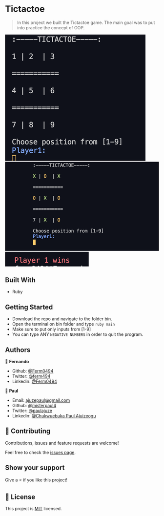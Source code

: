 # Tictactoe

> In this project we built the Tictactoe game. The main goal was to put into practice the concept of OOP.

![screenshot](./img/1.png)
![screenshot](./img/2.png)
![screenshot](./img/3.png)

## Built With

- Ruby

## Getting Started

- Download the repo and navigate to the folder bin.
- Open the terminal on bin folder and type `ruby main`
- Make sure to put only inputs from [1-9]
- You can type  ANY `NEGATIVE NUMBERS` in order to quit the program.

## Authors

👤 **Fernando**

- Github: [@Ferm0494](https://github.com/Ferm0494)
- Twitter: [@ferm494](https://twitter.com/ferm494)
- Linkedin: [@Ferm0494](https://www.linkedin.com/in/ferm0494/)

👤 **Paul**

- Email: [ajuzepaul@gmail.com](ajuzepaul@gmail.com)
- Github: [@misterpaul4](https://github.com/misterpaul4)
- Twitter: [@paulajuze](https://twitter.com/paulajuze)
- Linkedin: [@Chukwuebuka Paul Ajuizeogu](https://www.linkedin.com/in/chukwuebuka-paul-ajuizeogu/)

## 🤝 Contributing

Contributions, issues and feature requests are welcome!

Feel free to check the [issues page](issues/).

## Show your support

Give a ⭐️ if you like this project!

## 📝 License

This project is [MIT](lic.url) licensed.
